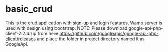 # basic_crud
This is the crud application with sign-up and login features. Wamp server is used with design using bootstrap.
NOTE: Please download google-api-php-client-2.2.4.zip from here https://github.com/googleapis/google-api-php-client/releases and place the folder in project directory named it as GoogleApi.
